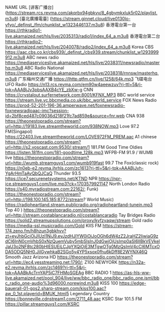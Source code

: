NAME	URL
[讲客广播台]	(https://stream.rcs.revma.com/akqrbx94gbkvv/8_4gbymkxluk5r02/playlist.m3u8)
[臺北廣播電臺]	(https://stream.ginnet.cloud/live0130lo-yfyo/_definst_/fm/chunklist_w1323446137.m3u8)
香港電台第一台	https://rthkradio1-live.akamaized.net/hls/live/2035313/radio1/index_64_a.m3u8
香港電台第二台	https://rthkradio2-live.akamaized.net/hls/live/2040078/radio2/index_64_a.m3u8
Korea CBS	https://aac.cbs.co.kr/cbs939/_definst_/cbs939.stream/chunklist_w1293999912.m3u8
ABC news radio	https://mediaserviceslive.akamaized.net/hls/live/2038311/newsradio/masterhq.m3u8
ABC Radio National	https://mediaserviceslive.akamaized.net/hls/live/2038318/rnnsw/masterhq.m3u8
广东梅州交通广播	https://lhttp.qtfm.cn/live/1258/64k.mp3
飞碟电台 UFO Radio	https://n13.rcs.revma.com/em90w4aeewzuv?rj-ttl=5&rj-tok=AAABjJv3pbsAAXB4cYE_zbXw-g
CNN	https://crystalout.surfernetwork.com:8001/KFNX_MP3
BBC world service	https://stream.live.vc.bbcmedia.co.uk/bbc_world_service
FOX News Radio	https://prod-52-201-196-36.amperwave.net/foxnewsradio-foxnewsradioaac-imc?session-id=2bf8ced487c09036d218f21fc7ad859e&source=fnr.web
CNA 938	https://theonestopradio.com/stream?url=http://19183.live.streamtheworld.com/938NOW.mp3
Love 97.2 FM(Singapol)	https://22403.live.streamtheworld.com/LOVE972FM_PREM.aac
A1 chinese	https://theonestopradio.com/stream?url=http://s2.voscast.com:9530/;stream/1
181.FM Good Time Oldies	https://listen.181fm.com/181-goodtime_128k.mp3
WFPB-FM 91.9 / WUMB live	https://theonestopradio.com/stream?url=http://wumb.streamguys1.com/wumb919fast
99.7 The Fox(classic rock)	https://n0eb-e2.revma.ihrhls.com/zc1613?rj-ttl=5&rj-tok=AAABjJvh-YgArHmTaAvQbQJCaQ
Thunder 93.5	https://ice7.securenetsystems.net/KTND
NPR	https://npr-ice.streamguys1.com/live.mp3?ck=1703579921147
North London Radio	https://s40.myradiostream.com:22162/;
 Funk)	https://theonestopradio.com/stream?url=http://198.100.145.185:8772/stream?
 World Music)	https://radioheartland.stream.publicradio.org/radioheartland-tunein.mp3
 Top 40 )	https://theonestopradio.com/stream?url=http://stream.costablancaradio.nl/costablancaradio
Tay Bridges Radio	https://solid2.streamupsolutions.com/proxy/kyfzyaqw/stream
Gold radio	https://media-ssl.musicradio.com/Gold
KIIS FM	https://stream-174.zeno.fm/h8hzun3gbkhvv?zt=eyJhbGciOiJIUzI1NiJ9.eyJzdHJlYW0iOiJoOGh6dW4zZ2JraHZ2IiwiaG9zdCI6InN0cmVhbS0xNzQuemVuby5mbSIsInJ0dGwiOjUsImp0aSI6IlBkVEVkelJaU3o2NF8tc280bHlESUEiLCJpYXQiOjE3MTgwOTg0MzQsImV4cCI6MTcxODA5ODQ5NH0.JiIGywhkaB2SGo5y4YP5xsox0fhu6kDff8E2WYNX46Q
Smooth Jazz Arizona HD	https://theonestopradio.com/stream?url=http://ec4.yesstreaming.net:1790/;
Z100 NEWYORK	https://n32a-e2.revma.ihrhls.com/zc1469?rj-ttl=5&rj-tok=AAABkAcTrnYAP5iC7FHMoSGEAg
BBC RADIO 1	https://as-hls-ww-live.akamaized.net/pool_904/live/ww/bbc_radio_one/bbc_radio_one.isml/bbc_radio_one-audio%3d96000.norewind.m3u8
KISS 100	https://edge-bauerall-01-gos2.sharp-stream.com/kiss100.aac?aw_0_1st.playerid=BMUK_html5
Legendary Country	https://bonneville.cdnstream1.com/2711_48.aac
KSRC Star 101.5 FM	https://pillar.streamguys1.com/KSRC
